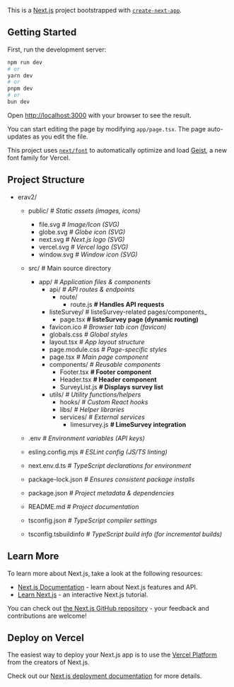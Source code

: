 This is a [Next.js](https://nextjs.org) project bootstrapped with [`create-next-app`](https://nextjs.org/docs/app/api-reference/cli/create-next-app).

## Getting Started

First, run the development server:

```bash
npm run dev
# or
yarn dev
# or
pnpm dev
# or
bun dev
```

Open [http://localhost:3000](http://localhost:3000) with your browser to see the result.

You can start editing the page by modifying `app/page.tsx`. The page auto-updates as you edit the file.

This project uses [`next/font`](https://nextjs.org/docs/app/building-your-application/optimizing/fonts) to automatically optimize and load [Geist](https://vercel.com/font), a new font family for Vercel.

## Project Structure

- erav2/
    - public/              _# Static assets (images, icons)_
        - file.svg          _# Image/Icon (SVG)_
        - globe.svg         _# Globe icon (SVG)_
        - next.svg          _# Next.js logo (SVG)_
        - vercel.svg        _# Vercel logo (SVG)_
        - window.svg        _# Window icon (SVG)_
  - src/                     # Main source directory
    - app/                 _# Application files & components_
        - api/              _# API routes & endpoints_
            - route/
                - route.js      **# Handles API requests**
        - listeSurvey/      # listeSurvey-related pages/components_
            - page.tsx      **# listeSurvey page (dynamic routing)**
        - favicon.ico       _# Browser tab icon (favicon)_
        - globals.css       _# Global styles_
        - layout.tsx        _# App layout structure_
        - page.module.css   _# Page-specific styles_
        - page.tsx          _# Main page component_
        - components/          _# Reusable components_
            - Footer.tsx        **# Footer component**
            - Header.tsx        **# Header component**
            - SurveyList.js     **# Displays survey list**
        - utils/               _# Utility functions/helpers_
            - hooks/            _# Custom React hooks_
            - libs/             _# Helper libraries_
            - services/         _# External services_
                - limesurvey.js **# LimeSurvey integration**
                
  - .env                     _# Environment variables (API keys)_
  - esling.config.mjs        _# ESLint config (JS/TS linting)_
  - next.env.d.ts            _# TypeScript declarations for environment_
  - package-lock.json        _# Ensures consistent package installs_
  - package.json             _# Project metadata & dependencies_
  - README.md                _# Project documentation_
  - tsconfig.json            _# TypeScript compiler settings_
  - tsconfig.tsbuildinfo     _# TypeScript build info (for incremental builds)_




## Learn More

To learn more about Next.js, take a look at the following resources:

- [Next.js Documentation](https://nextjs.org/docs) - learn about Next.js features and API.
- [Learn Next.js](https://nextjs.org/learn) - an interactive Next.js tutorial.

You can check out [the Next.js GitHub repository](https://github.com/vercel/next.js) - your feedback and contributions are welcome!

## Deploy on Vercel

The easiest way to deploy your Next.js app is to use the [Vercel Platform](https://vercel.com/new?utm_medium=default-template&filter=next.js&utm_source=create-next-app&utm_campaign=create-next-app-readme) from the creators of Next.js.

Check out our [Next.js deployment documentation](https://nextjs.org/docs/app/building-your-application/deploying) for more details.
